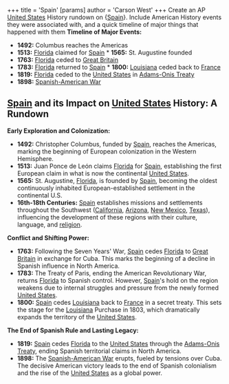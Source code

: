 +++
 title = 'Spain'
[params]
	author = 'Carson West'
+++
Create an AP [United States](./../united-states/) History rundown on {[Spain](./../spain/)}. Include American History events they were associated with, and a quick timeline of major things that happened with them
**Timeline of Major Events:**

* **1492:** Columbus reaches the Americas
* **1513:** [Florida](./../florida/) claimed for [Spain](./../spain/) * **1565:** St. Augustine founded
* **1763:** [Florida](./../florida/) ceded to [Great Britain](./../great-britain/)
* **1783:** [Florida](./../florida/) returned to [Spain](./../spain/) * **1800:** [Louisiana](./../louisiana/) ceded back to [France](./../france/)
* **1819:** [Florida](./../florida/) ceded to the [United States](./../united-states/) in [Adams-Onis Treaty](./../adams-onis-treaty/)
* **1898:** [Spanish-American War](./../spanish-american-war/)
## [Spain](./../spain/) and its Impact on [United States](./../united-states/) History: A Rundown

**Early Exploration and Colonization:**

* **1492:** Christopher Columbus, funded by [Spain](./../spain/), reaches the Americas, marking the beginning of European colonization in the Western Hemisphere.
* **1513:** Juan Ponce de León claims [Florida](./../florida/) for [Spain](./../spain/), establishing the first European claim in what is now the continental [United States](./../united-states/).
* **1565:** St. Augustine, [Florida](./../florida/), is founded by [Spain](./../spain/), becoming the oldest continuously inhabited European-established settlement in the continental U.S.
* **16th-18th Centuries:** [Spain](./../spain/) establishes missions and settlements throughout the Southwest ([California](./../california/), [Arizona](./../arizona/), [New Mexico](./../new-mexico/), [Texas](./../texas/)), influencing the development of these regions with their culture, language, and [religion](./../religion/).

**Conflict and Shifting Power:**

* **1763:**  Following the Seven Years' War, [Spain](./../spain/) cedes [Florida](./../florida/) to [Great Britain](./../great-britain/) in exchange for Cuba. This marks the beginning of a decline in Spanish influence in North America.
* **1783:** The Treaty of Paris, ending the American Revolutionary War, returns [Florida](./../florida/) to Spanish control. However, [Spain](./../spain/)'s hold on the region weakens due to internal struggles and pressure from the newly formed [United States](./../united-states/).
* **1800:** [Spain](./../spain/) cedes [Louisiana](./../louisiana/) back to [France](./../france/) in a secret treaty. This sets the stage for the [Louisiana](./../louisiana/) Purchase in 1803, which dramatically expands the territory of the [United States](./../united-states/).

**The End of Spanish Rule and Lasting Legacy:**

* **1819:**  [Spain](./../spain/) cedes [Florida](./../florida/) to the [United States](./../united-states/) through the [Adams-Onis Treaty](./../adams-onis-treaty/), ending Spanish territorial claims in North America.
* **1898:** The [Spanish-American War](./../spanish-american-war/) erupts, fueled by tensions over Cuba. The decisive American victory leads to the end of Spanish colonialism and the rise of the [United States](./../united-states/) as a global power.


